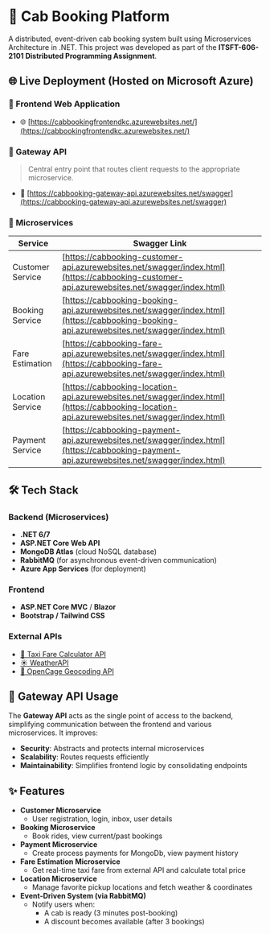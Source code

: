 # 🚖 Cab Booking Platform

A distributed, event-driven cab booking system built using Microservices Architecture in .NET. This project was developed as part of the **ITSFT-606-2101 Distributed Programming Assignment**.

## 🌐 Live Deployment (Hosted on Microsoft Azure)

### 🔗 Frontend Web Application
- 🌐 [https://cabbookingfrontendkc.azurewebsites.net/](https://cabbookingfrontendkc.azurewebsites.net/)

### 🔌 Gateway API
> Central entry point that routes client requests to the appropriate microservice.
- 📍 [https://cabbooking-gateway-api.azurewebsites.net/swagger](https://cabbooking-gateway-api.azurewebsites.net/swagger)

### 🧩 Microservices

| Service             | Swagger Link                                                                 |
|---------------------|-------------------------------------------------------------------------------|
| Customer Service    | [https://cabbooking-customer-api.azurewebsites.net/swagger/index.html](https://cabbooking-customer-api.azurewebsites.net/swagger/index.html) |
| Booking Service     | [https://cabbooking-booking-api.azurewebsites.net/swagger/index.html](https://cabbooking-booking-api.azurewebsites.net/swagger/index.html)     |
| Fare Estimation     | [https://cabbooking-fare-api.azurewebsites.net/swagger/index.html](https://cabbooking-fare-api.azurewebsites.net/swagger/index.html)           |
| Location Service    | [https://cabbooking-location-api.azurewebsites.net/swagger/index.html](https://cabbooking-location-api.azurewebsites.net/swagger/index.html)   |
| Payment Service     | [https://cabbooking-payment-api.azurewebsites.net/swagger/index.html](https://cabbooking-payment-api.azurewebsites.net/swagger/index.html)     |

## 🛠️ Tech Stack

### Backend (Microservices)
- **.NET 6/7**
- **ASP.NET Core Web API**
- **MongoDB Atlas** (cloud NoSQL database)
- **RabbitMQ** (for asynchronous event-driven communication)
- **Azure App Services** (for deployment)

### Frontend
- **ASP.NET Core MVC** / **Blazor**
- **Bootstrap / Tailwind CSS**

### External APIs
- [🚕 Taxi Fare Calculator API](https://rapidapi.com/3b-data-3b-data-default/api/taxi-fare-calculator)
- [☀️ WeatherAPI](https://rapidapi.com/weatherapi/api/weatherapi-com)
- [📍 OpenCage Geocoding API](https://opencagedata.com/api)

## 🔄 Gateway API Usage

The **Gateway API** acts as the single point of access to the backend, simplifying communication between the frontend and various microservices. It improves:
- **Security**: Abstracts and protects internal microservices
- **Scalability**: Routes requests efficiently
- **Maintainability**: Simplifies frontend logic by consolidating endpoints

## ✨ Features

- **Customer Microservice**
  - User registration, login, inbox, user details
- **Booking Microservice**
  - Book rides, view current/past bookings
- **Payment Microservice**
  - Create process payments for MongoDb, view payment history
- **Fare Estimation Microservice**
  - Get real-time taxi fare from external API and calculate total price
- **Location Microservice**
  - Manage favorite pickup locations and fetch weather & coordinates
- **Event-Driven System (via RabbitMQ)**
  - Notify users when:
    - A cab is ready (3 minutes post-booking)
    - A discount becomes available (after 3 bookings)


